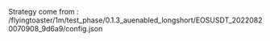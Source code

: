 Strategy come from : /flyingtoaster/1m/test_phase/0.1.3_auenabled_longshort/EOSUSDT_20220820070908_9d6a9/config.json